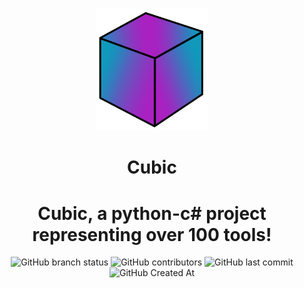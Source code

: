 <p align="center">
<img src="https://raw.githubusercontent.com/lamps-dev/cubic/refs/heads/main/cubic.png" alt="Cubic" width=180>
<h1 align="center">Cubic</h1>
<h1 align="center">
  Cubic, a python-c# project representing over 100 tools!
</h1>
</p>
<div align="center">
  <img src="https://img.shields.io/github/checks-status/lamps-dev/cubic/main" alt="GitHub branch status">
  <img src="https://img.shields.io/github/contributors/lamps-dev/cubic" alt="GitHub contributors">
  <img src="https://img.shields.io/github/last-commit/lamps-dev/cubic" alt="GitHub last commit">
  <img src="https://img.shields.io/github/created-at/lamps-dev/cubic" alt="GitHub Created At">
</div>
